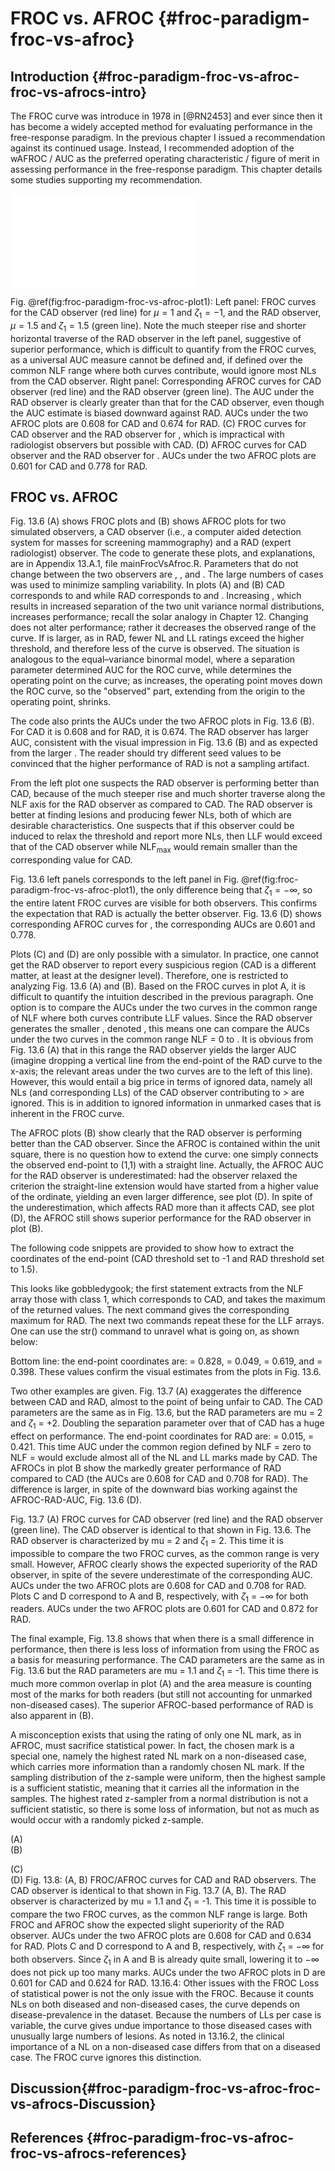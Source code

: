 # FROC vs. AFROC {#froc-paradigm-froc-vs-afroc}




## Introduction {#froc-paradigm-froc-vs-afroc-froc-vs-afrocs-intro}
The FROC curve was introduce in 1978 in [@RN2453] and ever since then it has become a widely accepted method for evaluating performance in the free-response paradigm. In the previous chapter I issued a recommendation against its continued usage. Instead, I recommended adoption of the wAFROC / AUC as the preferred operating characteristic / figure of merit in assessing performance in the free-response paradigm. This chapter details some studies supporting my recommendation.




![(\#fig:froc-paradigm-froc-vs-afroc-plot1)Left panel: FROC curves for the CAD observer (red line) and RAD observer (green line); Right panel: corresponding wAFROC curves](13-froc-paradigm-froc-vs-afroc_files/figure-latex/froc-paradigm-froc-vs-afroc-plot1-1.pdf) 


Fig. \@ref(fig:froc-paradigm-froc-vs-afroc-plot1): Left panel: FROC curves for the CAD observer (red line) for $\mu = 1$ and $\zeta_1 = -1$, and the RAD observer, $\mu = 1.5$ and $\zeta_1 = 1.5$ (green line). Note the much steeper rise and shorter horizontal traverse of the RAD observer in the left panel, suggestive of superior performance, which is difficult to quantify from the FROC curves, as a universal AUC measure cannot be defined and, if defined over the common NLF range where both curves contribute, would ignore most NLs from the CAD observer. Right panel: Corresponding AFROC curves for CAD observer (red line) and the RAD observer (green line). The AUC under the RAD observer is clearly greater than that for the CAD observer, even though the AUC estimate is biased downward against RAD. AUCs under the two AFROC plots are 0.608 for CAD and 0.674 for RAD. (C) FROC curves for CAD observer and the RAD observer for  , which is impractical with radiologist observers but possible with CAD. (D) AFROC curves for CAD observer and the RAD observer for  . AUCs under the two AFROC plots are 0.601 for CAD and 0.778 for RAD. 

## FROC vs. AFROC
Fig. 13.6 (A) shows FROC plots and (B) shows AFROC plots for two simulated observers, a CAD observer (i.e., a computer aided detection system for masses for screening mammography) and a RAD (expert radiologist) observer. The code to generate these plots, and explanations, are in Appendix 13.A.1, file mainFrocVsAfroc.R. Parameters that do not change between the two observers are  ,  ,   and  . The large numbers of cases was used to minimize sampling variability. In plots (A) and (B) CAD corresponds to   and   while RAD corresponds to   and  . Increasing  , which results in increased separation of the two unit variance normal distributions, increases performance; recall the solar analogy in Chapter 12. Changing   does not alter performance; rather it decreases the observed range of the curve. If   is larger, as in RAD, fewer NL and LL ratings exceed the higher threshold, and therefore less of the curve is observed. The situation is analogous to the equal–variance binormal model, where a separation parameter determined AUC for the ROC curve, while   determines the operating point on the curve; as   increases, the operating point moves down the ROC curve, so the "observed" part, extending from the origin to the operating point, shrinks. 

The code also prints the AUCs under the two AFROC plots in Fig. 13.6 (B). For CAD it is 0.608 and for RAD, it is 0.674. The RAD observer has larger AUC, consistent with the visual impression in Fig. 13.6 (B) and as expected from the larger  . The reader should try different seed values to be convinced that the higher performance of RAD is not a sampling artifact.

 

From the left plot one suspects the RAD observer is performing better than CAD, because of the much steeper rise and much shorter traverse along the NLF axis for the RAD observer as compared to CAD. The RAD observer is better at finding lesions and producing fewer NLs, both of which are desirable characteristics. One suspects that if this observer could be induced to relax the threshold and report more NLs, then LLF would exceed that of the CAD observer while $\text{NLF}_{\text{max}}$ would remain smaller than the corresponding value for CAD. 

Fig. 13.6 left panels corresponds to the left panel in Fig. \@ref(fig:froc-paradigm-froc-vs-afroc-plot1), the only difference being that $\zeta_1 = -\infty$, so the entire latent FROC curves are visible for both observers. This confirms the expectation that RAD is actually the better observer. Fig. 13.6 (D) shows corresponding AFROC curves for  , the corresponding AUCs are 0.601 and 0.778.  

Plots (C) and (D) are only possible with a simulator. In practice, one cannot get the RAD observer to report every suspicious region (CAD is a different matter, at least at the designer level). Therefore, one is restricted to analyzing Fig. 13.6 (A) and (B). Based on the FROC curves in plot A, it is difficult to quantify the intuition described in the previous paragraph. One option is to compare the AUCs under the two curves in the common range of NLF where both curves contribute LLF values. Since the RAD observer generates the smaller  , denoted  , this means one can compare the AUCs under the two curves in the common range NLF = 0 to  . It is obvious from Fig. 13.6 (A) that in this range the RAD observer yields the larger AUC (imagine dropping a vertical line from the end-point of the RAD curve to the x-axis; the relevant areas under the two curves are to the left of this line). However, this would entail a big price in terms of ignored data, namely all NLs (and corresponding LLs) of the CAD observer contributing to  >   are ignored. This is in addition to ignored information in unmarked cases that is inherent in the FROC curve. 

The AFROC plots (B) show clearly that the RAD observer is performing better than the CAD observer. Since the AFROC is contained within the unit square, there is no question how to extend the curve: one simply connects the observed end-point to (1,1) with a straight line. Actually, the AFROC AUC for the RAD observer is underestimated: had the observer relaxed the criterion the straight-line extension would have started from a higher value of the ordinate, yielding an even larger difference, see plot (D). In spite of the underestimation, which affects RAD more than it affects CAD, see plot (D), the AFROC still shows superior performance for the RAD observer in plot (B). 

The following code snippets are provided to show how to extract the coordinates of the end-point (CAD threshold set to -1 and RAD threshold set to 1.5).

This looks like gobbledygook; the first statement extracts from the NLF array those with class 1, which corresponds to CAD, and takes the maximum of the returned values. The next command gives the corresponding maximum for RAD. The next two commands repeat these for the LLF arrays. One can use the str() command to unravel what is going on, as shown below:

Bottom line: the end-point coordinates are:   = 0.828,   = 0.049,   = 0.619, and  = 0.398. These values confirm the visual estimates from the plots in Fig. 13.6.

Two other examples are given. Fig. 13.7 (A) exaggerates the difference between CAD and RAD, almost to the point of being unfair to CAD. The CAD parameters are the same as in Fig. 13.6, but the RAD parameters are mu = 2 and $\zeta_1$ = +2. Doubling the separation parameter over that of CAD has a huge effect on performance. The end-point coordinates for RAD are:   = 0.015,   = 0.421. This time AUC under the common region defined by NLF = zero to NLF =   would exclude almost all of the NL and LL marks made by CAD. The AFROCs in plot B show the markedly greater performance of RAD compared to CAD (the AUCs are 0.608 for CAD and 0.708 for RAD). The difference is larger, in spite of the downward bias working against the AFROC-RAD-AUC, Fig. 13.6 (D).

 
Fig. 13.7 (A) FROC curves for CAD observer (red line) and the RAD observer (green line). The CAD observer is identical to that shown in Fig. 13.6. The RAD observer is characterized by mu = 2 and $\zeta_1$ = 2. This time it is impossible to compare the two FROC curves, as the common range is very small. However, AFROC clearly shows the expected superiority of the RAD observer, in spite of the severe underestimate of the corresponding AUC. AUCs under the two AFROC plots are 0.608 for CAD and 0.708 for RAD. Plots C and D correspond to A and B, respectively, with $\zeta_1$ = $-\infty$ for both readers. AUCs under the two AFROC plots are 0.601 for CAD and 0.872 for RAD.

The final example, Fig. 13.8 shows that when there is a small difference in performance, then there is less loss of information from using the FROC as a basis for measuring performance. The CAD parameters are the same as in Fig. 13.6 but the RAD parameters are mu = 1.1 and $\zeta_1$ = -1. This time there is much more common overlap in plot (A) and the area measure is counting most of the marks for both readers (but still not accounting for unmarked non-diseased cases). The superior AFROC-based performance of RAD is also apparent in (B). 

A misconception exists that using the rating of only one NL mark, as in AFROC, must sacrifice statistical power. In fact, the chosen mark is a special one, namely the highest rated NL mark on a non-diseased case, which carries more information than a randomly chosen NL mark. If the sampling distribution of the z-sample were uniform, then the highest sample is a sufficient statistic, meaning that it carries all the information in the samples. The highest rated z-sampler from a normal distribution is not a sufficient statistic, so there is some loss of information, but not as much as would occur with a randomly picked z-sample.

 
(A)	 
(B)
 
(C)	 
(D)
Fig. 13.8: (A, B) FROC/AFROC curves for CAD and RAD observers. The CAD observer is identical to that shown in Fig. 13.7 (A, B). The RAD observer is characterized by mu = 1.1 and $\zeta_1$ = -1. This time it is possible to compare the two FROC curves, as the common NLF range is large. Both FROC and AFROC show the expected slight superiority of the RAD observer. AUCs under the two AFROC plots are 0.608 for CAD and 0.634 for RAD. Plots C and D correspond to A and B, respectively, with $\zeta_1$ = $-\infty$ for both observers. Since $\zeta_1$ in A and B is already quite small, lowering it to  $-\infty$ does not pick up too many marks. AUCs under the two AFROC plots in D are 0.601 for CAD and 0.624 for RAD.
13.16.4: Other issues with the FROC
Loss of statistical power is not the only issue with the FROC. Because it counts NLs on both diseased and non-diseased cases, the curve depends on disease-prevalence in the dataset. Because the numbers of LLs per case is variable, the curve gives undue importance to those diseased cases with unusually large numbers of lesions. As noted in 13.16.2, the clinical importance of a NL on a non-diseased case differs from that on a diseased case. The FROC curve ignores this distinction.







## Discussion{#froc-paradigm-froc-vs-afroc-froc-vs-afrocs-Discussion}


## References {#froc-paradigm-froc-vs-afroc-froc-vs-afrocs-references}

